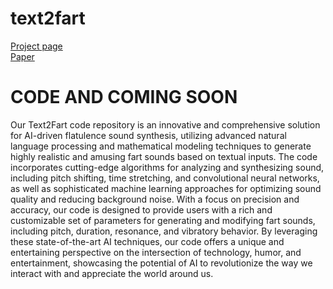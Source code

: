 # text2fart

[Project page](https://gfartenstein.github.io/text2fart-page)
<br>
[Paper](https://gfartenstein.github.io/text2fart-page/static/pdfs/text2fart-v1.4.pdf)

# **CODE AND COMING SOON**

Our Text2Fart code repository is an innovative and comprehensive solution for AI-driven flatulence sound synthesis, utilizing advanced natural language processing and mathematical modeling techniques to generate highly realistic and amusing fart sounds based on textual inputs. The code incorporates cutting-edge algorithms for analyzing and synthesizing sound, including pitch shifting, time stretching, and convolutional neural networks, as well as sophisticated machine learning approaches for optimizing sound quality and reducing background noise. With a focus on precision and accuracy, our code is designed to provide users with a rich and customizable set of parameters for generating and modifying fart sounds, including pitch, duration, resonance, and vibratory behavior. By leveraging these state-of-the-art AI techniques, our code offers a unique and entertaining perspective on the intersection of technology, humor, and entertainment, showcasing the potential of AI to revolutionize the way we interact with and appreciate the world around us.
